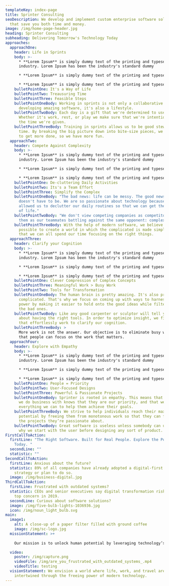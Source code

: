 ```yaml
---
templateKey: index-page
title: Sprinter Consulting
seoDescription: We develop and implement custom enterprise software solutions
  that save you both time and money.
image: /img/home-page-header.jpg
heading: Sprinter Consulting
subheading: Delivering Tomorrow's Technology Today
approaches:
  approachOne:
    header: Life in Sprints
    body: >-
      * **Lorem Ipsum** is simply dummy text of the printing and typesetting
      industry. Lorem Ipsum has been the industry's standard dummy

      * **Lorem Ipsum** is simply dummy text of the printing and typesetting industry. Lorem Ipsum has been the industry's standard dummy

      * **Lorem Ipsum** is simply dummy text of the printing and typesetting industry. Lorem Ipsum has been the industry's standard dummy
    bulletPointOne: It's a Way of Life
    bulletPointTwo: Treausuring Time
    bulletPointThree: Feasible Steps
    bulletPointOneBody: Working in sprints is not only a collaborative approach to
      developing amazing software, it's also a lifestyle.
    bulletPointTwoBody: Each day is a gift that we're determined to use wisely.
      Whether it's work, rest, or play we make sure that we're intentional with
      the time we're given.
    bulletPointThreeBody: Training in sprints allows us to be good stewards of our
      time. By breaking the big picture down into bite-size pieces, we're able
      to get more done, so we have more fun.
  approachTwo:
    header: Compete Against Complexity
    body: >-
      * **Lorem Ipsum** is simply dummy text of the printing and typesetting
      industry. Lorem Ipsum has been the industry's standard dummy

      * **Lorem Ipsum** is simply dummy text of the printing and typesetting industry. Lorem Ipsum has been the industry's standard dummy

      * **Lorem Ipsum** is simply dummy text of the printing and typesetting industry. Lorem Ipsum has been the industry's standard dummy
    bulletPointOne: De-cluttering Daily Activities
    bulletPointTwo: Its's a Team Effort
    bulletPointThree: Simplify the Complex
    bulletPointOneBody: "The bad news: life can be messy. The good news: but it
      doesn't have to be. We are so passionate about technology because it has
      allowed us to declutter our daily routines so that we can get the most out
      of life."
    bulletPointTwoBody: "We don't view competing companies as competitors. We view
      them as our teammates battling against the same opponent: complexity."
    bulletPointThreeBody: With the help of modern software, we believe it's truly
      possible to create a world in which the complicated is made simple, so
      that we can all spend our time focusing on the right things.
  approachThree:
    header: Clarify your Cognition
    body: >-
      * **Lorem Ipsum** is simply dummy text of the printing and typesetting
      industry. Lorem Ipsum has been the industry's standard dummy

      * **Lorem Ipsum** is simply dummy text of the printing and typesetting industry. Lorem Ipsum has been the industry's standard dummy

      * **Lorem Ipsum** is simply dummy text of the printing and typesetting industry. Lorem Ipsum has been the industry's standard dummy
    bulletPointOne: Clever Compression of Complex Concepts
    bulletPointThree: Meaningful Work > Busy Work
    bulletPointTwo: Tools for Transformation
    bulletPointOneBody: The human brain is pretty amazing. It's also pretty
      complicated. That's why we focus on coming up with ways to harness its
      power by making it easier to hold onto the good ideas while filtering out
      the bad ones.
    bulletPointTwoBody: Like any good carpenter or sculptor will tell you, it’s all
      about having the right tools. In order to optimize insight, we find ways
      that effortlessly work to clarify our cognition.
    bulletPointThreeBody: >
      More work is not the answer. Our objective is to eliminate busy work so
      that people can focus on the work that matters.
  approachFour:
    header: Explore with Empathy
    body: >-
      * **Lorem Ipsum** is simply dummy text of the printing and typesetting
      industry. Lorem Ipsum has been the industry's standard dummy

      * **Lorem Ipsum** is simply dummy text of the printing and typesetting industry. Lorem Ipsum has been the industry's standard dummy

      * **Lorem Ipsum** is simply dummy text of the printing and typesetting industry. Lorem Ipsum has been the industry's standard dummy
    bulletPointOne: People = Priority
    bulletPointTwo: User-Focused Designs
    bulletPointThree: Powerful & Passionate Projects
    bulletPointOneBody: Sprinter is rooted in empathy. This means that every person
      we do business with knows that they are our priority, and that we will do
      everything we can to help them achieve their goals.
    bulletPointThreeBody: We strive to help individuals reach their maximum
      potential by freeing them from monotonous work so that they can focus on
      the projects they’re passionate about.
    bulletPointTwoBody: Great software is useless unless somebody can use it. That's
      why we start with the user before designing any sort of product.
FirstCallToAction:
  firstLine: "The Right Software. Built for Real People. Explore the Possibilities
    Today. "
  secondLine: ""
  statistic: ""
SecondCallToAction:
  firstLine: Anxious about the future?
  statistic: 89% of all companies have already adopted a digital-first business
    strategy or plan to do so.
  image: /img/business-digital.jpg
ThirdCallToAction:
  firstLine: Frustrated with outdated systems?
  statistic: CEOs and senior executives say digital transformation risk is their
    top concern in 2019.
  secondLine: Curious about software solutions?
  image: /img/five-bulb-lights-1036936.jpg
  icon: /img/noun_light_bulb.svg
main:
  image1:
    alt: A close-up of a paper filter filled with ground coffee
    image: /img/sc-logo.jpg
  missionStatement: >+
    
    Our mission is to unlock human potential by leveraging technology’s power to have the most positive impact.

  video:
    poster: /img/capture.png
    videoFile: /img/are_you_frustrated_with_outdated_systems_.mp4
    videoTitle: testing
  visionStatement: We envision a world where life, work, and travel are seamlessly
    intertwined through the freeing power of modern technology.
---
```

